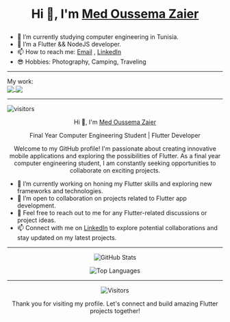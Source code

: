 # <p align="center">Hi 👋, I'm <a href="https://www.facebook.com/m.oussema.z.jsk/">Med Oussema Zaier</a></p>
- 🔭 I’m currently studying computer engineering in Tunisia.
- 🌱 I’m a Flutter && NodeJS developer.
- 📫 How to reach me: <a href = "mailto: medoussemazaier@gmail.com">Email</a> , <a href = "https://www.linkedin.com/in/med-oussema-zaier/">LinkedIn</a>
- 😎 Hobbies: Photography, Camping, Traveling

<hr>
My work:
<!--  <img align="center" src="https://github-readme-stats.vercel.app/api/pin/?username=OussemaZaier&repo=github-readme-stats" /> -->
<div>
<a href="https://github.com/anuraghazra/github-readme-stats">
  <img align="center" src="https://github-readme-stats.vercel.app/api?username=OussemaZaier&show_icons=true&hide_border=true&&count_private=true&include_all_commits=true&theme=dracula" />
</a>
<a href="https://github.com/anuraghazra/convoychat">
  <img align="center" src="https://github-readme-stats.vercel.app/api/top-langs/?username=OussemaZaier&layout=compact&theme=dracula"/>
</a>
</div>
<hr>

<!-- <a href="https://hits.seeyoufarm.com"><img src="https://hits.seeyoufarm.com/api/count/incr/badge.svg?url=https%3A%2F%2Fgithub.com%2FOussemaZaier%2Fhit-counter&count_bg=%23FF0000&title_bg=%23555555&icon=&icon_color=%23E7E7E7&title=Visitors&edge_flat=false"/></a> -->
![visitors](https://visitor-badge.glitch.me/badge?page_id=OussemaZaier.OussemaZaier)

<!--
**OussemaZaier/OussemaZaier** is a ✨ _special_ ✨ repository because its `README.md` (this file) appears on your GitHub profile.

Here are some ideas to get you started:

- 🔭 I’m currently working on ...
- 🌱 I’m currently learning ...
- 👯 I’m looking to collaborate on ...
- 🤔 I’m looking for help with ...
- 💬 Ask me about ...
- 📫 How to reach me: ...
- 😄 Pronouns: ...
- ⚡ Fun fact: ...
-->
<p align="center">Hi 👋, I'm <a href="https://www.facebook.com/m.oussema.z.jsk/">Med Oussema Zaier</a></p>
<p align="center">Final Year Computer Engineering Student | Flutter Developer</p>

<p align="center">Welcome to my GitHub profile! I'm passionate about creating innovative mobile applications and exploring the possibilities of Flutter. As a final year computer engineering student, I am constantly seeking opportunities to collaborate on exciting projects.</p>

- 🔭 I’m currently working on honing my Flutter skills and exploring new frameworks and technologies.
- 🌱 I’m open to collaboration on projects related to Flutter app development.
- 💬 Feel free to reach out to me for any Flutter-related discussions or project ideas.
- 📫 Connect with me on [LinkedIn](https://www.linkedin.com/in/med-oussema-zaier/) to explore potential collaborations and stay updated on my latest projects.

<hr>

<!-- GitHub Stats -->
<p align="center">
  <img src="https://github-readme-stats.vercel.app/api?username=OussemaZaier&show_icons=true&count_private=true&theme=dracula" alt="GitHub Stats" />
</p>

<!-- Top Languages -->
<p align="center">
  <img src="https://github-readme-stats.vercel.app/api/top-langs/?username=OussemaZaier&layout=compact&theme=dracula" alt="Top Languages" />
</p>

<hr>

<p align="center">
  <img src="https://visitor-badge.glitch.me/badge?page_id=OussemaZaier.OussemaZaier" alt="Visitors" />
</p>

<p align="center">Thank you for visiting my profile. Let's connect and build amazing Flutter projects together!</p>
